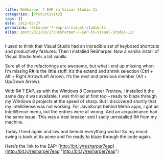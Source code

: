 ```yaml
---
title: ReSharper 7 EAP in Visual Studio 11
categories: [Productivity]
tags: []
date: 2012-03-27
permalink: resharper-7-eap-in-visual-studio-11
alias: post/2012/03/27/ReSharper-7-EAP-in-Visual-Studio-11/
---
```


I used to think that Visual Studio had an incredible set of keyboard shortcuts and productivity features. Then I installed ReSharper. Now a vanilla install of Visual Studio feels a bit vanilla.


Sure all of the refactorings are awesome, but what I end up missing when I’m missing R# is the little stuff. It’s the extend and shrink selection (Ctrl + Alt + Right Arrow/Left Arrow). It’s the next and previous member (Alt + Up/Down Arrow).

With R# 7 EAP, as with the Windows 8 Consumer Preview, I installed it the same day it was available. I was thrilled at first too – ready to blaze through my Windows 8 projects at the speed of sharp. But I discovered shortly that my IntelliSense was not working. For JavaScript behind Metro apps, I got an IntelliSense menu, but the entries were all wrong. And an acquaintance had the same issue. This was a deal breaker and I sadly uninstalled R# from my machine.

Today I tried again and low and behold everything works! So my mood swing is back at its acme and I’m ready to blaze through the code again.

Here’s the link to the EAP: [http://bit.ly/resharper7eap](http://bit.ly/resharper7eap "http://bit.ly/resharper7eap")